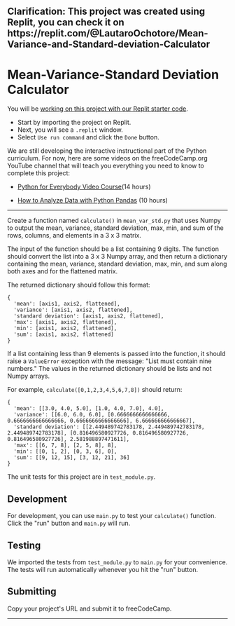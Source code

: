 <h2> Clarification: This project was created using Replit, you can check it on https://replit.com/@LautaroOchotore/Mean-Variance-and-Standard-deviation-Calculator</h2>
<h1>Mean-Variance-Standard Deviation Calculator</h1>
<div class="challenge-instructions  "><div><section id="description">
<p>You will be <a href="https://replit.com/github/freeCodeCamp/boilerplate-mean-variance-standard-deviation-calculator" target="_blank" rel="noopener noreferrer nofollow">working on this project with our Replit starter code</a>.</p>
<ul>
<li>Start by importing the project on Replit.</li>
<li>Next, you will see a <code>.replit</code> window.</li>
<li>Select <code>Use run command</code> and click the <code>Done</code> button.</li>
</ul>
<p>We are still developing the interactive instructional part of the Python curriculum. For now, here are some videos on the freeCodeCamp.org YouTube channel that will teach you everything you need to know to complete this project:</p>
<ul>
<li>
<p><a href="https://www.freecodecamp.org/news/python-for-everybody/" target="_blank" rel="noopener noreferrer nofollow">Python for Everybody Video Course</a>(14 hours)</p>
</li>
<li>
<p><a href="https://www.freecodecamp.org/news/how-to-analyze-data-with-python-pandas/" target="_blank" rel="noopener noreferrer nofollow">How to Analyze Data with Python Pandas</a> (10 hours)</p>
</li>
</ul>
</section></div><hr><div><section id="instructions">
<p>Create a function named <code>calculate()</code> in <code>mean_var_std.py</code> that uses Numpy to output the mean, variance, standard deviation, max, min, and sum of the rows, columns, and elements in a 3 x 3 matrix.</p>
<p>The input of the function should be a list containing 9 digits. The function should convert the list into a 3 x 3 Numpy array, and then return a dictionary containing the mean, variance, standard deviation, max, min, and sum along both axes and for the flattened matrix.</p>
<p>The returned dictionary should follow this format:</p>
<pre class="language-py" tabindex="0" role="region" aria-label="python code example"><code class="language-py"><span class="token punctuation">{</span>
  <span class="token string">'mean'</span><span class="token punctuation">:</span> <span class="token punctuation">[</span>axis1<span class="token punctuation">,</span> axis2<span class="token punctuation">,</span> flattened<span class="token punctuation">]</span><span class="token punctuation">,</span>
  <span class="token string">'variance'</span><span class="token punctuation">:</span> <span class="token punctuation">[</span>axis1<span class="token punctuation">,</span> axis2<span class="token punctuation">,</span> flattened<span class="token punctuation">]</span><span class="token punctuation">,</span>
  <span class="token string">'standard deviation'</span><span class="token punctuation">:</span> <span class="token punctuation">[</span>axis1<span class="token punctuation">,</span> axis2<span class="token punctuation">,</span> flattened<span class="token punctuation">]</span><span class="token punctuation">,</span>
  <span class="token string">'max'</span><span class="token punctuation">:</span> <span class="token punctuation">[</span>axis1<span class="token punctuation">,</span> axis2<span class="token punctuation">,</span> flattened<span class="token punctuation">]</span><span class="token punctuation">,</span>
  <span class="token string">'min'</span><span class="token punctuation">:</span> <span class="token punctuation">[</span>axis1<span class="token punctuation">,</span> axis2<span class="token punctuation">,</span> flattened<span class="token punctuation">]</span><span class="token punctuation">,</span>
  <span class="token string">'sum'</span><span class="token punctuation">:</span> <span class="token punctuation">[</span>axis1<span class="token punctuation">,</span> axis2<span class="token punctuation">,</span> flattened<span class="token punctuation">]</span>
<span class="token punctuation">}</span>
</code></pre>
<p>If a list containing less than 9 elements is passed into the function, it should raise a <code>ValueError</code> exception with the message: "List must contain nine numbers." The values in the returned dictionary should be lists and not Numpy arrays.</p>
<p>For example, <code>calculate([0,1,2,3,4,5,6,7,8])</code> should return:</p>
<pre class="language-py" tabindex="0" role="region" aria-label="python code example"><code class="language-py"><span class="token punctuation">{</span>
  <span class="token string">'mean'</span><span class="token punctuation">:</span> <span class="token punctuation">[</span><span class="token punctuation">[</span><span class="token number">3.0</span><span class="token punctuation">,</span> <span class="token number">4.0</span><span class="token punctuation">,</span> <span class="token number">5.0</span><span class="token punctuation">]</span><span class="token punctuation">,</span> <span class="token punctuation">[</span><span class="token number">1.0</span><span class="token punctuation">,</span> <span class="token number">4.0</span><span class="token punctuation">,</span> <span class="token number">7.0</span><span class="token punctuation">]</span><span class="token punctuation">,</span> <span class="token number">4.0</span><span class="token punctuation">]</span><span class="token punctuation">,</span>
  <span class="token string">'variance'</span><span class="token punctuation">:</span> <span class="token punctuation">[</span><span class="token punctuation">[</span><span class="token number">6.0</span><span class="token punctuation">,</span> <span class="token number">6.0</span><span class="token punctuation">,</span> <span class="token number">6.0</span><span class="token punctuation">]</span><span class="token punctuation">,</span> <span class="token punctuation">[</span><span class="token number">0.6666666666666666</span><span class="token punctuation">,</span> <span class="token number">0.6666666666666666</span><span class="token punctuation">,</span> <span class="token number">0.6666666666666666</span><span class="token punctuation">]</span><span class="token punctuation">,</span> <span class="token number">6.666666666666667</span><span class="token punctuation">]</span><span class="token punctuation">,</span>
  <span class="token string">'standard deviation'</span><span class="token punctuation">:</span> <span class="token punctuation">[</span><span class="token punctuation">[</span><span class="token number">2.449489742783178</span><span class="token punctuation">,</span> <span class="token number">2.449489742783178</span><span class="token punctuation">,</span> <span class="token number">2.449489742783178</span><span class="token punctuation">]</span><span class="token punctuation">,</span> <span class="token punctuation">[</span><span class="token number">0.816496580927726</span><span class="token punctuation">,</span> <span class="token number">0.816496580927726</span><span class="token punctuation">,</span> <span class="token number">0.816496580927726</span><span class="token punctuation">]</span><span class="token punctuation">,</span> <span class="token number">2.581988897471611</span><span class="token punctuation">]</span><span class="token punctuation">,</span>
  <span class="token string">'max'</span><span class="token punctuation">:</span> <span class="token punctuation">[</span><span class="token punctuation">[</span><span class="token number">6</span><span class="token punctuation">,</span> <span class="token number">7</span><span class="token punctuation">,</span> <span class="token number">8</span><span class="token punctuation">]</span><span class="token punctuation">,</span> <span class="token punctuation">[</span><span class="token number">2</span><span class="token punctuation">,</span> <span class="token number">5</span><span class="token punctuation">,</span> <span class="token number">8</span><span class="token punctuation">]</span><span class="token punctuation">,</span> <span class="token number">8</span><span class="token punctuation">]</span><span class="token punctuation">,</span>
  <span class="token string">'min'</span><span class="token punctuation">:</span> <span class="token punctuation">[</span><span class="token punctuation">[</span><span class="token number">0</span><span class="token punctuation">,</span> <span class="token number">1</span><span class="token punctuation">,</span> <span class="token number">2</span><span class="token punctuation">]</span><span class="token punctuation">,</span> <span class="token punctuation">[</span><span class="token number">0</span><span class="token punctuation">,</span> <span class="token number">3</span><span class="token punctuation">,</span> <span class="token number">6</span><span class="token punctuation">]</span><span class="token punctuation">,</span> <span class="token number">0</span><span class="token punctuation">]</span><span class="token punctuation">,</span>
  <span class="token string">'sum'</span><span class="token punctuation">:</span> <span class="token punctuation">[</span><span class="token punctuation">[</span><span class="token number">9</span><span class="token punctuation">,</span> <span class="token number">12</span><span class="token punctuation">,</span> <span class="token number">15</span><span class="token punctuation">]</span><span class="token punctuation">,</span> <span class="token punctuation">[</span><span class="token number">3</span><span class="token punctuation">,</span> <span class="token number">12</span><span class="token punctuation">,</span> <span class="token number">21</span><span class="token punctuation">]</span><span class="token punctuation">,</span> <span class="token number">36</span><span class="token punctuation">]</span>
<span class="token punctuation">}</span>
</code></pre>
<p>The unit tests for this project are in <code>test_module.py</code>.</p>
<h2>Development</h2>
<p>For development, you can use <code>main.py</code> to test your <code>calculate()</code> function. Click the "run" button and <code>main.py</code> will run.</p>
<h2>Testing</h2>
<p>We imported the tests from <code>test_module.py</code> to <code>main.py</code> for your convenience. The tests will run automatically whenever you hit the "run" button.</p>
<h2>Submitting</h2>
<p>Copy your project's URL and submit it to freeCodeCamp.</p>
</section></div><hr></div>
